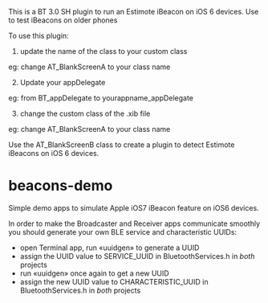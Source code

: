 This is a BT 3.0 SH plugin to run an Estimote iBeacon on iOS 6 devices.
Use to test iBeacons on older phones

To use this plugin:


1) update the name of the class to your custom class 

eg: change AT_BlankScreenA to your class name

2) Update your appDelegate

eg: from BT_appDelegate to yourappname_appDelegate

3) change the custom class of the .xib file

eg: change AT_BlankScreenA to your class name


Use the AT_BlankScreenB class to create a plugin to detect Estimote iBeacons on iOS 6 devices.





beacons-demo
============

Simple demo apps to simulate Apple iOS7 iBeacon feature on iOS6 devices.

In order to make the Broadcaster and Receiver apps communicate smoothly you should generate your own BLE service and characteristic UUIDs:

+ open Terminal app, run «uuidgen» to generate a UUID
+ assign the UUID value to SERVICE_UUID in BluetoothServices.h in *both* projects
+ run «uuidgen» once again to get a new UUID
+ assign the new UUID value to CHARACTERISTIC_UUID in BluetoothServices.h in *both* projects
